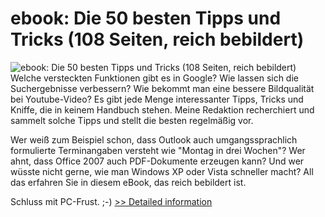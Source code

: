# ebook: Die 50 besten Tipps und Tricks (108 Seiten, reich bebildert)
![ebook: Die 50 besten Tipps und Tricks (108 Seiten, reich bebildert)](https://mycommerce.akamaized.net/api/pimages/P300282684/BIG/300282684.JPG)
Welche versteckten Funktionen gibt es in Google? Wie lassen sich die Suchergebnisse verbessern? Wie bekommt man eine bessere Bildqualität bei Youtube-Video? Es gibt jede Menge interessanter Tipps, Tricks und Kniffe, die in keinem Handbuch stehen. Meine Redaktion recherchiert und sammelt solche Tipps und stellt die besten regelmäßig vor.

Wer weiß zum Beispiel schon, dass Outlook auch umgangssprachlich formulierte Terminangaben versteht wie "Montag in drei Wochen"? Wer ahnt, dass Office 2007 auch PDF-Dokumente erzeugen kann? Und wer wüsste nicht gerne, wie man Windows XP oder Vista schneller macht? All das erfahren Sie in diesem eBook, das reich bebildert ist.

Schluss mit PC-Frust. ;-)
[>> Detailed information](https://secure.shareit.com/shareit/product.html?productid=300282684&affiliateid=200057808)